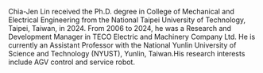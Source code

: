 Chia-Jen Lin received the Ph.D. degree in College of Mechanical and
Electrical Engineering from the National Taipei University of
Technology, Taipei, Taiwan, in 2024.
From 2006 to 2024, he was a Research and Development Manager
in TECO Electric and Machinery Company Ltd. He is currently an
Assistant Professor with the National Yunlin University of Science and
Technology (NYUST), Yunlin, Taiwan.His research interests include AGV control and service robot.

<!---
jeromy-lin/jeromy-lin is a ✨ special ✨ repository because its `README.md` (this file) appears on your GitHub profile.
You can click the Preview link to take a look at your changes.
--->
